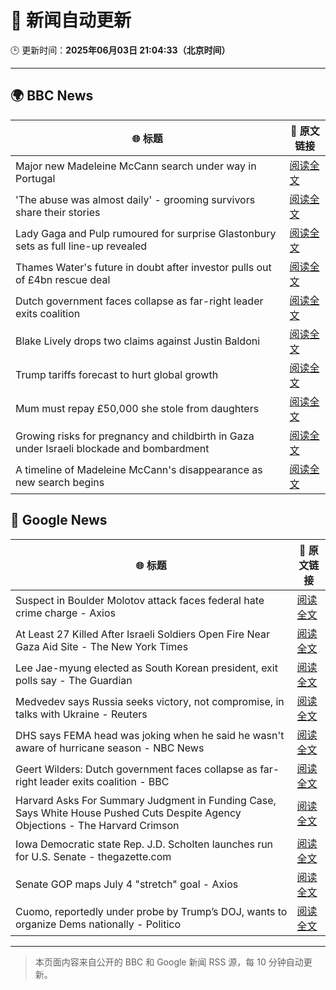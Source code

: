 # 🧠 新闻自动更新

🕒 更新时间：**2025年06月03日 21:04:33（北京时间）**

---

## 🌍 BBC News

| 🌐 标题 | 🔗 原文链接 |
|--------|-------------|
| Major new Madeleine McCann search under way in Portugal | [阅读全文](https://www.bbc.com/news/articles/cy4k1vg34wlo) |
| 'The abuse was almost daily' - grooming survivors share their stories | [阅读全文](https://www.bbc.com/news/articles/c62n72mj113o) |
| Lady Gaga and Pulp rumoured for surprise Glastonbury sets as full line-up revealed | [阅读全文](https://www.bbc.com/news/articles/cx2jd8e6918o) |
| Thames Water's future in doubt after investor pulls out of £4bn rescue deal | [阅读全文](https://www.bbc.com/news/articles/c93leknykvyo) |
| Dutch government faces collapse as far-right leader exits coalition | [阅读全文](https://www.bbc.com/news/articles/c0r1x5yyd5wo) |
| Blake Lively drops two claims against Justin Baldoni | [阅读全文](https://www.bbc.com/news/articles/c62v5g81857o) |
| Trump tariffs forecast to hurt global growth | [阅读全文](https://www.bbc.com/news/articles/cq69j753egeo) |
| Mum must repay £50,000 she stole from daughters | [阅读全文](https://www.bbc.com/news/articles/c780r74m9m2o) |
| Growing risks for pregnancy and childbirth in Gaza under Israeli blockade and bombardment | [阅读全文](https://www.bbc.com/news/articles/c626ljrp21yo) |
| A timeline of Madeleine McCann's disappearance as new search begins | [阅读全文](https://www.bbc.com/news/articles/c2lkwzp0r81o) |

## 📰 Google News

| 🌐 标题 | 🔗 原文链接 |
|--------|-------------|
| Suspect in Boulder Molotov attack faces federal hate crime charge - Axios | [阅读全文](https://news.google.com/rss/articles/CBMigwFBVV95cUxQazJFazRFcWhjR3otX3QtNno0ZERfekR4T2hJX3NaeE1xX1ZNUUtkTW5KVV9pRmZ5c2dwN2lHY19yMEJvYWdKa3RxbEdUd2h5cVpHWjNwZXIxYzZISm1PbmdBeVBVOUlqYlU3YkxYQjluS3JWdlh6Vk1Ya1BSV0JJZkNXbw?oc=5) |
| At Least 27 Killed After Israeli Soldiers Open Fire Near Gaza Aid Site - The New York Times | [阅读全文](https://news.google.com/rss/articles/CBMijwFBVV95cUxPMDBvMjdmN2xPMnloV180MjN4QktkakRvR3Y0OWlmM0V5MkRTZDlQeF90QzkwaGJVN3I1N0ppVnlyVzBhQUVjWGM0R212NXZhVVdUWE9VSkVSZkpNVHNRUGZrM3ZhRW1VTHRGRG1oblNvX2picG41Tmg3TlFJb3lUVnV6Wjl4Nl84dU5yNzNWSQ?oc=5) |
| Lee Jae-myung elected as South Korean president, exit polls say - The Guardian | [阅读全文](https://news.google.com/rss/articles/CBMirAFBVV95cUxQVmdjZ1dlZldwXzBGSGRpdWR1b3B0NDh5ZjJJZGczME5wQXZ1aXhrMFlVYVBsV3RfRFhFZE9fV1dmdEp4SFNfTFhnOE55NDkwU3lxLWRtVlpxV1NWd0JXZ1Bvd0JGTGNBV3JURDJzQXFULVhESXdQNTZybDk0dmZkSlo0M1pTWXVWMV9vOVZsMV9iaHpQcVhfTjQtWkowdHdwZFV5SzRHblZhMW9B?oc=5) |
| Medvedev says Russia seeks victory, not compromise, in talks with Ukraine - Reuters | [阅读全文](https://news.google.com/rss/articles/CBMiuAFBVV95cUxQX2w3OGxJNklOOVltVzA4UnBfMHNFaVRwOHpWZlpmY2pLOElLSC1ZWTFpbFFISFRXWDBaeGkzNVN5dmxBZjN2NzhnX0pCZGNsZFBZdHZacnlxeG5qUUp3UDFJZGlQUzRZSHN0T1pRM1J2WC01Y1pEaE53Q1JPT3VSZ0lMdk15QjViQUpRV3ZPR3FuZkwxNjZxNDJJUkVzT1hFLUpqVXA4R0pkVjA0a0FUZWI4eDM1emxv?oc=5) |
| DHS says FEMA head was joking when he said he wasn't aware of hurricane season - NBC News | [阅读全文](https://news.google.com/rss/articles/CBMivgFBVV95cUxPRGJ3dXV5TkZDZ1JTZmplOENpZjJaYlEyS05QbEdkUGw4d3dqU0R6Smc5dm9aQ3NZN1YwVDgxdnM5b3NDRDFabkg0bndVYTlrby1ZWFFKRHdZQWlnb2JzS0Y5QUV0VlFvVlZ5RktraTdzLUF5Mnc1QlUtX3FqZllzYk9zc29OUG1TeTM3c1pLWWx6aExNdHRzMldwZlB1RldGcVM5eTJFWkxTeUlCcDUzX1ZOWXlYZVJQR2FVLUxB0gFWQVVfeXFMUDdrN2RBNGNQSXA0WFdrRzVIUUpMMmRVMjdxSkNlNklWVFlLRWNYZ09GNzNLOFlrc01sRG9yTUdxczlUTkVidzhJVWdKWm9lSEpMblhCYXc?oc=5) |
| Geert Wilders: Dutch government faces collapse as far-right leader exits coalition - BBC | [阅读全文](https://news.google.com/rss/articles/CBMiWkFVX3lxTE9YSHR2anNTRkRzOHB6WFRicEdxWlh0a1F2b3NmdU1scC1rM0lWLWJSdHVLckJRdTdYc2VlaDRjcWFBZHFMb2lmUExpUWNhRWJTdUlBTHVMRWdoZ9IBX0FVX3lxTFBjQy01RFRsM1JSVklvMy14MHAzRzVyQnZZdmFUUUlJTUpaMkM1b2dPRTJGcmYwM2RXb2Y4di1pVjJHajRzbVl6dGIxRlNMeEJuTUp4bExRdWoyZm5fRXlv?oc=5) |
| Harvard Asks For Summary Judgment in Funding Case, Says White House Pushed Cuts Despite Agency Objections - The Harvard Crimson | [阅读全文](https://news.google.com/rss/articles/CBMif0FVX3lxTE5GMml2VTkzb2ZFYXZ0WW5hVWc4dmpldEh1UkFaRFplZHVOV1JEdGZ6OWZaa0s0T0ctUHItVWhZdXB0cF9XSUZVQUF6UUhXbjZxNHBPWXAzX1IxdmQ5U3VfdkdYOXJmNUxnRjFtTkN1LTMwbG04dHZCUFdrVnlPVzA?oc=5) |
| Iowa Democratic state Rep. J.D. Scholten launches run for U.S. Senate - thegazette.com | [阅读全文](https://news.google.com/rss/articles/CBMitAFBVV95cUxQdG5MZldjZm82TE9va1BTVFpWbG5rbWtCM3c3V1hTQ2ZUcW5uYmVBeEJLZGJZUkg2Y0VBQy1hMFRIWHpPcnQ3U3R6QXFRTkx1d3FqUVEtMklYeUItZHZKUGRmOTFHTzhlM3dUUlJEOS13cjZDQm1rZkdXVmdLWmxvRERIMXhNUzBINV9PUkd5VGpYTFpyYjIybURqc3Q2WjJzNmhwUkI2NnBqSGhGVkY3clBOaXk?oc=5) |
| Senate GOP maps July 4 "stretch" goal - Axios | [阅读全文](https://news.google.com/rss/articles/CBMid0FVX3lxTE1RWVVtRFFHOXN1dXhaNG5iVXRyb3FOMVZVdVo4ZjNuVWE1cm9pcjc3b0V2UlNOcmx5SDcxS1NUWHFlb0NhWmd3cnFWaTJxTXBwTDhvUkV0MXE5d0c0WDBIQkwyTmZjekhHUEJJVmN6aktucWhYaDdr?oc=5) |
| Cuomo, reportedly under probe by Trump’s DOJ, wants to organize Dems nationally - Politico | [阅读全文](https://news.google.com/rss/articles/CBMixAFBVV95cUxNNm9NeW5xaV9mSndSSFhsWXFZeHBqdlFHekNJM2ZKZkl2VGtKMEVSQ1FsTW1xY1Z1UmMtRVd0eklIRk9ycWlaazdPMDdYYkhwYkFyWXJnc2pCSGhTbEkteWJuazV0Z3htd1B4VkRvTGI5UTduVHpSZnV5bmhsT3J2bmM4SUVjYnowZUticHltb0ItUDMxWERrMU05alFCNnhxYmdycVBSbXd1RG0zZGJjeHBraUc5WWdwZjZYYjM2N0tLeXJv?oc=5) |

---
> 本页面内容来自公开的 BBC 和 Google 新闻 RSS 源，每 10 分钟自动更新。